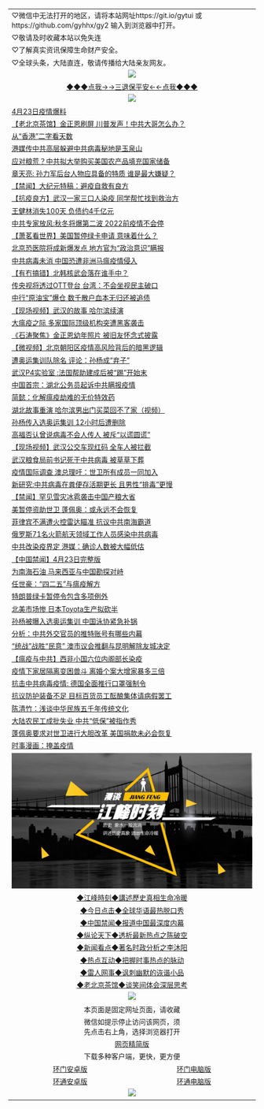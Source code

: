  <table>
<tr>
<td colspan="2" align=left>
♡微信中无法打开的地区，请将本站网址https://git.io/gytui 或 https://github.com/gyhhx/gy2 输入到浏览器中打开。 
 </td>
</tr>
 <tr>
 <td colspan="2" align=left>
♡敬请及时收藏本站以免失连
  <tr>
<td colspan="2" align=left>
♡了解真实资讯保障生命财产安全。
 </td>
   <tr>
<td colspan="2" align=left>
♡全球头条，大陆直连，敬请传播给大陆亲友网友。
 </td>
</tr>

</td>
 </tr>
  <tr>
    <td colspan="2" align=center><img src="https://github.com/gyhhx/image-upload/blob/master/3t%20(1).jpg"></td>
 </tr>
 <tr><td colspan="2" align="center"><a href="https://xfine.casa/oo.aspx?name=ogQuit&key=exgxucyqmkwgvwch&from=gy">◆◆◆点我→→三退保平安←←点我◆◆◆</a></td></tr>
  <tr>
    <td colspan="2" align=center><img src="https://cdn.jsdelivr.net/gh/gyoupiodf/im1/%E7%BD%91%E9%97%A8%E6%96%B0%E9%97%BB1.jpg"></td>
 </tr>
<tr><td colspan="2" align="left"><a href="https://xfine.casa/?name=c1161540&key=exgxucyqmkwgvwch&from=gy">4月23日疫情爆料</a></td></tr>
<tr><td colspan="2" align="left"><a href="https://xfine.casa/?name=c1161513&key=exgxucyqmkwgvwch&from=gy">【老北京茶馆】金正恩刷屏 川普发声！中共大哥怎么办？</a></td></tr>
<tr><td colspan="2" align="left"><a href="https://xfine.casa/?name=c1161544&key=exgxucyqmkwgvwch&from=gy">从“香港”二字看天数</a></td></tr>
<tr><td colspan="2" align="left"><a href="https://xfine.casa/?name=c1161491&key=exgxucyqmkwgvwch&from=gy">港媒传中共高层躲避中共病毒秘地是玉泉山</a></td></tr>
<tr><td colspan="2" align="left"><a href="https://xfine.casa/?name=c1161560&key=exgxucyqmkwgvwch&from=gy">应对粮荒？中共拟大举购买美国农产品填充国家储备</a></td></tr>
<tr><td colspan="2" align="left"><a href="https://xfine.casa/?name=c1161578&key=exgxucyqmkwgvwch&from=gy">章天亮: 孙力军后台人物应具备的特质 谁是最大嫌疑？</a></td></tr>
<tr><td colspan="2" align="left"><a href="https://xfine.casa/?name=c1161541&key=exgxucyqmkwgvwch&from=gy">【禁闻】大纪元特稿：避疫自救有良方</a></td></tr>
<tr><td colspan="2" align="left"><a href="https://xfine.casa/?name=c1161502&key=exgxucyqmkwgvwch&from=gy">【抗疫良方】武汉一家三口人染疫 同学帮忙找到救治方</a></td></tr>
<tr><td colspan="2" align="left"><a href="https://xfine.casa/?name=c1161535&key=exgxucyqmkwgvwch&from=gy">王健林消失100天 负债约4千亿元</a></td></tr>
<tr><td colspan="2" align="left"><a href="https://xfine.casa/?name=c1161512&key=exgxucyqmkwgvwch&from=gy">中共专家放风:秋冬将爆第二波 2022前疫情不会停</a></td></tr>
<tr><td colspan="2" align="left"><a href="https://xfine.casa/?name=c1161546&key=exgxucyqmkwgvwch&from=gy">【萧茗看世界】美国暂停绿卡申请 意味着什么？</a></td></tr>
<tr><td colspan="2" align="left"><a href="https://xfine.casa/?name=c1161505&key=exgxucyqmkwgvwch&from=gy">北京恐医院将成新爆发点 地方官为“政治意识”瞒报</a></td></tr>
<tr><td colspan="2" align="left"><a href="https://xfine.casa/?name=c1161489&key=exgxucyqmkwgvwch&from=gy">中共病毒未消 中国恐遭非洲马瘟疫情侵入</a></td></tr>
<tr><td colspan="2" align="left"><a href="https://xfine.casa/?name=c1161511&key=exgxucyqmkwgvwch&from=gy">【有冇搞错】北韩核武会落在谁手中？</a></td></tr>
<tr><td colspan="2" align="left"><a href="https://xfine.casa/?name=c1161507&key=exgxucyqmkwgvwch&from=gy">传央视将透过OTT登台 台湾：不会坐视民主破口</a></td></tr>
<tr><td colspan="2" align="left"><a href="https://xfine.casa/?name=c1161506&key=exgxucyqmkwgvwch&from=gy">中行“原油宝”爆仓 数千散户血本无归还被追债</a></td></tr>
<tr><td colspan="2" align="left"><a href="https://xfine.casa/?name=c1161536&key=exgxucyqmkwgvwch&from=gy">【现场视频】武汉的故事 哈尔滨续演</a></td></tr>
<tr><td colspan="2" align="left"><a href="https://xfine.casa/?name=c1161482&key=exgxucyqmkwgvwch&from=gy">大瘟疫之际 多家国际顶级机构突遭黑客袭击</a></td></tr>
<tr><td colspan="2" align="left"><a href="https://xfine.casa/?name=c1161514&key=exgxucyqmkwgvwch&from=gy">《石涛聚焦》金正恩幼年照片 被旧友怀念式披露</a></td></tr>
<tr><td colspan="2" align="left"><a href="https://xfine.casa/?name=c1161526&key=exgxucyqmkwgvwch&from=gy">【微视频】北京朝阳区疫情高风险背后的暗黑逻辑</a></td></tr>
<tr><td colspan="2" align="left"><a href="https://xfine.casa/?name=c1161537&key=exgxucyqmkwgvwch&from=gy">遭奥运集训队除名 评论：孙杨成“弃子”</a></td></tr>
<tr><td colspan="2" align="left"><a href="https://xfine.casa/?name=c1161504&key=exgxucyqmkwgvwch&from=gy">武汉P4实验室 :法国帮助建成后被“踢”开始末</a></td></tr>
<tr><td colspan="2" align="left"><a href="https://xfine.casa/?name=c1161558&key=exgxucyqmkwgvwch&from=gy">中国首宗：湖北公务员起诉中共瞒报疫情</a></td></tr>
<tr><td colspan="2" align="left"><a href="https://xfine.casa/?name=c1161547&key=exgxucyqmkwgvwch&from=gy">简懿：化解瘟疫劫难的无价特效药</a></td></tr>
<tr><td colspan="2" align="left"><a href="https://xfine.casa/?name=c1161542&key=exgxucyqmkwgvwch&from=gy">湖北故事重演 哈尔滨男出门买菜回不了家（视频）</a></td></tr>
<tr><td colspan="2" align="left"><a href="https://xfine.casa/?name=c1161495&key=exgxucyqmkwgvwch&from=gy">孙杨传入选奥运集训 12小时后遭删除</a></td></tr>
<tr><td colspan="2" align="left"><a href="https://xfine.casa/?name=c1161543&key=exgxucyqmkwgvwch&from=gy">高福否认曾说病毒不会人传人 被斥“以谎圆谎”</a></td></tr>
<tr><td colspan="2" align="left"><a href="https://xfine.casa/?name=c1161534&key=exgxucyqmkwgvwch&from=gy">【现场视频】武汉公交车现红码 全车人被拦截</a></td></tr>
<tr><td colspan="2" align="left"><a href="https://xfine.casa/?name=c1161510&key=exgxucyqmkwgvwch&from=gy">武汉粮食局前书记死于中共病毒 被草草下葬</a></td></tr>
<tr><td colspan="2" align="left"><a href="https://xfine.casa/?name=c1161557&key=exgxucyqmkwgvwch&from=gy">疫情国际调查 澳总理吁：世卫所有成员一同加入</a></td></tr>
<tr><td colspan="2" align="left"><a href="https://xfine.casa/?name=c1161521&key=exgxucyqmkwgvwch&from=gy">新研究:中共病毒在粪便存活期更长 且男性“排毒”更慢</a></td></tr>
<tr><td colspan="2" align="left"><a href="https://xfine.casa/?name=c1161527&key=exgxucyqmkwgvwch&from=gy">【禁闻】罕见雪灾冰雹袭击中国产粮大省</a></td></tr>
<tr><td colspan="2" align="left"><a href="https://xfine.casa/?name=c1161499&key=exgxucyqmkwgvwch&from=gy">美暂停资助世卫 蓬佩奥：或永远不会恢复</a></td></tr>
<tr><td colspan="2" align="left"><a href="https://xfine.casa/?name=c1161559&key=exgxucyqmkwgvwch&from=gy">菲律宾不满遭火控雷达瞄准 抗议中共南海霸道</a></td></tr>
<tr><td colspan="2" align="left"><a href="https://xfine.casa/?name=c1161492&key=exgxucyqmkwgvwch&from=gy">俄罗斯71名火箭航天领域工作人员感染中共病毒</a></td></tr>
<tr><td colspan="2" align="left"><a href="https://xfine.casa/?name=c1161501&key=exgxucyqmkwgvwch&from=gy">中共改染疫界定 港媒：确诊人数被大幅低估</a></td></tr>
<tr><td colspan="2" align="left"><a href="https://xfine.casa/?name=c1161577&key=exgxucyqmkwgvwch&from=gy">【中国禁闻】4月23日完整版</a></td></tr>
<tr><td colspan="2" align="left"><a href="https://xfine.casa/?name=c1161494&key=exgxucyqmkwgvwch&from=gy">为南海石油 马来西亚与中国勘探对峙</a></td></tr>
<tr><td colspan="2" align="left"><a href="https://xfine.casa/?name=c1161548&key=exgxucyqmkwgvwch&from=gy">任世豪：“四二五”与瘟疫解方</a></td></tr>
<tr><td colspan="2" align="left"><a href="https://xfine.casa/?name=c1161531&key=exgxucyqmkwgvwch&from=gy">特朗普绿卡暂停令包含多项例外</a></td></tr>
<tr><td colspan="2" align="left"><a href="https://xfine.casa/?name=c1161564&key=exgxucyqmkwgvwch&from=gy">北美市场惨 日本Toyota生产拟砍半</a></td></tr>
<tr><td colspan="2" align="left"><a href="https://xfine.casa/?name=c1161525&key=exgxucyqmkwgvwch&from=gy">孙杨被曝入选奥运集训 中国泳协紧急补锅</a></td></tr>
<tr><td colspan="2" align="left"><a href="https://xfine.casa/?name=c1161576&key=exgxucyqmkwgvwch&from=gy">分析：中共外交官员的推特账号有哪些内幕</a></td></tr>
<tr><td colspan="2" align="left"><a href="https://xfine.casa/?name=c1161556&key=exgxucyqmkwgvwch&from=gy">“统战”战胜“民意” 澳市议会推翻与昆明解除友城决定</a></td></tr>
<tr><td colspan="2" align="left"><a href="https://xfine.casa/?name=c1161538&key=exgxucyqmkwgvwch&from=gy">【瘟疫与中共】西非小国六位内阁部长染疫</a></td></tr>
<tr><td colspan="2" align="left"><a href="https://xfine.casa/?name=c1161516&key=exgxucyqmkwgvwch&from=gy">疫情下家居隔离变困兽斗 离婚个案大增家暴多三倍</a></td></tr>
<tr><td colspan="2" align="left"><a href="https://xfine.casa/?name=c1161493&key=exgxucyqmkwgvwch&from=gy">抗击中共病毒疫情: 德国全面推行口罩强制令</a></td></tr>
<tr><td colspan="2" align="left"><a href="https://xfine.casa/?name=c1161532&key=exgxucyqmkwgvwch&from=gy">抗议防护装备不足 目标百货员工酝酿集体请病假罢工</a></td></tr>
<tr><td colspan="2" align="left"><a href="https://xfine.casa/?name=c1161545&key=exgxucyqmkwgvwch&from=gy">陈清竹：浅谈中华民族五千年传统文化</a></td></tr>
<tr><td colspan="2" align="left"><a href="https://xfine.casa/?name=c1161509&key=exgxucyqmkwgvwch&from=gy">大陆农民工成批失业 中共“低保”被指作秀</a></td></tr>
<tr><td colspan="2" align="left"><a href="https://xfine.casa/?name=c1161490&key=exgxucyqmkwgvwch&from=gy">蓬佩奥要求对世卫进行大胆改革 美国捐款未必会恢复</a></td></tr>
<tr><td colspan="2" align="left"><a href="https://xfine.casa/?name=c1161523&key=exgxucyqmkwgvwch&from=gy">时事漫画：掩盖疫情</a></td></tr>

 <tr>
   <td colspan="2" align=center><img src="https://github.com/gyoupiodf/im1/blob/master/jf-1.jpg"></td>
  </tr>
   <tr>
   <td colspan="2" align=center> 
<a href="https://xfine.casa/oo.aspx?name=c922850&key=exgxucyqmkwgvwch&from=gy&tag=9877">◆江峰時刻◆講述歷史真相生命冷暖</a><br/>
    </td>
  </tr>
   <tr>
   <td colspan="2" align=center> 
<a href="https://xfine.casa/oo.aspx?name=c816850&key=exgxucyqmkwgvwch&from=gy&tag=9877">◆今日点击◆全球华语最热脱口秀</a><br/>
    </td>
  </tr>
  <tr>
  <td colspan="2" align=center>
<a href="https://xfine.casa/oo.aspx?name=c816860&key=exgxucyqmkwgvwch&from=gy&tag=99733110">◆中国禁闻◆报道中国最深度内幕</a><br/>
   </tr>
  <tr>
     <td colspan="2" align=center>
<a href="https://xfine.casa/oo.aspx?name=c816855&key=exgxucyqmkwgvwch&from=gy&tag=997110">◆纵论天下◆透析最新热点之陈破空</a><br/>
   </tr>
   <tr>
      <td colspan="2" align=center>
<a href="https://xfine.casa/oo.aspx?name=c838308&key=exgxucyqmkwgvwch&from=gy&tag=9973110">◆新闻看点◆著名时政分析之李沐阳</a><br/>
   </tr>
   <tr>
     <td colspan="2" align=center>
<a href="https://xfine.casa/oo.aspx?name=c816852&key=exgxucyqmkwgvwch&from=gy&tag=9733110">◆热点互动◆把握时事热点的脉动</a><br/>
   </tr>
   <tr>
      <td colspan="2" align=center>
<a href="https://xfine.casa/oo.aspx?name=c816694&key=exgxucyqmkwgvwch&from=gy&tag=93310">◆雷人网事◆讽刺幽默的诙谐小品</a><br/>
   </tr>
   <tr>
    <td colspan="2" align=center>
<a href="https://xfine.casa/oo.aspx?name=c816650&key=exgxucyqmkwgvwch&from=gy&tag=9973110">◆老北京茶馆◆谈笑间体会深层思考</a><br/>
   </tr>
 
  <tr>
    <td colspan="2" align="center"><img src="https://cdn.jsdelivr.net/gh/opipe/up/oGate65.jpg"/></td>
  </tr>
  <tr>
    <td colspan="2" align="center">本页面是固定网址页面，请收藏</td>
  <tr>
  <tr>
    <td colspan="2" align="center">微信如提示停止访问该网页，须<br/>先点击右上角，选择浏览器打开</td>
  <tr>
  <tr>
    <td colspan="2" align="center"><a href="https://gitcdn.xyz/cdn/otiny/up/master/show004.htm">网页精简版</a></td>
  </tr>
  <tr>
    <td colspan="2" align="center">下载多种客户端，更快，更方便</td>
  <tr>
  <tr>
    <td align="center"><a href="https://cdn.jsdelivr.net/gh/opipe/up/oGatea.apk">环门安卓版</a></td>
    <td align="center"><a href="https://cdn.jsdelivr.net/gh/opipe/up/oGate.zip">环门电脑版</a></td>
  </tr>
  <tr>
    <td align="center"><a href="https://cdn.jsdelivr.net/gh/opipe/up/oPipe.apk">环通安卓版</a></td>
    <td align="center"><a href="https://raw.githubusercontent.com/opipe/up/master/oPipe.zip">环通电脑版</a></td>
  </tr>
  <tr>
    <td colspan="2" align="center"><img src="https://cdn.jsdelivr.net/gh/opipe/up/oGate640.jpg"/></td>
  </tr>
</table>
